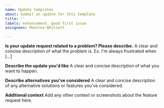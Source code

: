 ```yaml
---
name: Update templates
about: Submit an update for this template
title: ''
labels: enhancement, good first issue
assignees: Montrez-Whitsett

---
```


**Is your update request related to a problem? Please describe.**
A clear and concise description of what the problem is. Ex. I'm always frustrated when [...]

**Describe the update you'd like**
A clear and concise description of what you want to happen.

**Describe alternatives you've considered**
A clear and concise description of any alternative solutions or features you've considered.

**Additional context**
Add any other context or screenshots about the feature request here.
